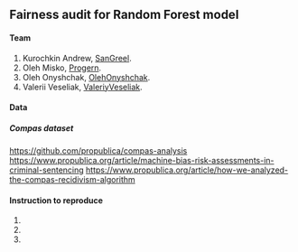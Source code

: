 ## Fairness audit for Random Forest model

#### Team
1. Kurochkin Andrew, [SanGreel]().
2. Oleh Misko, [Progern](https://github.com/Progern).
3. Oleh Onyshchak, [OlehOnyshchak](https://github.com/OlehOnyshchak).
4. Valerii Veseliak, [ValeriyVeseliak](https://github.com/ValeriyVeseliak).


#### Data
##### Compas dataset 
https://github.com/propublica/compas-analysis
https://www.propublica.org/article/machine-bias-risk-assessments-in-criminal-sentencing
https://www.propublica.org/article/how-we-analyzed-the-compas-recidivism-algorithm

#### Instruction to reproduce
1. 
2. 
3. 
